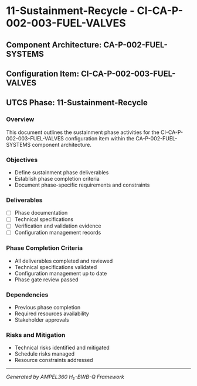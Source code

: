# 11-Sustainment-Recycle - CI-CA-P-002-003-FUEL-VALVES

## Component Architecture: CA-P-002-FUEL-SYSTEMS
## Configuration Item: CI-CA-P-002-003-FUEL-VALVES
## UTCS Phase: 11-Sustainment-Recycle

### Overview
This document outlines the sustainment phase activities for the CI-CA-P-002-003-FUEL-VALVES configuration item within the CA-P-002-FUEL-SYSTEMS component architecture.

### Objectives
- Define sustainment phase deliverables
- Establish phase completion criteria
- Document phase-specific requirements and constraints

### Deliverables
- [ ] Phase documentation
- [ ] Technical specifications
- [ ] Verification and validation evidence
- [ ] Configuration management records

### Phase Completion Criteria
- All deliverables completed and reviewed
- Technical specifications validated
- Configuration management up to date
- Phase gate review passed

### Dependencies
- Previous phase completion
- Required resources availability
- Stakeholder approvals

### Risks and Mitigation
- Technical risks identified and mitigated
- Schedule risks managed
- Resource constraints addressed

---
*Generated by AMPEL360 H₂-BWB-Q Framework*
